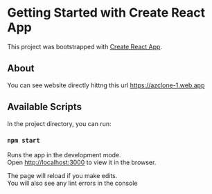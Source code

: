 # Getting Started with Create React App

This project was bootstrapped with [Create React App](https://github.com/facebook/create-react-app).


## About
You can see website directly hittng this url
https://azclone-1.web.app

## Available Scripts

In the project directory, you can run:

### `npm start`

Runs the app in the development mode.\
Open [http://localhost:3000](http://localhost:3000) to view it in the browser.

The page will reload if you make edits.\
You will also see any lint errors in the console
